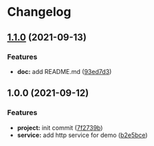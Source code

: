 # Changelog

## [1.1.0](https://www.github.com/NeoHsu/project-ci/compare/v1.0.0...v1.1.0) (2021-09-13)


### Features

* **doc:** add README.md ([93ed7d3](https://www.github.com/NeoHsu/project-ci/commit/93ed7d3d992b24563f0469bd047cfe5427a93bb8))

## 1.0.0 (2021-09-12)


### Features

* **project:** init commit ([7f2739b](https://www.github.com/NeoHsu/project-ci/commit/7f2739bb232aa15caa0dce06506de13cb511dd27))
* **service:** add http service for demo ([b2e5bce](https://www.github.com/NeoHsu/project-ci/commit/b2e5bce7f1d3c712e787e12fd4ea7893c3174495))

